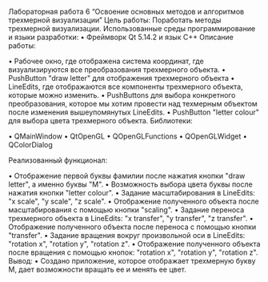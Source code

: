 Лабораторная работа 6 “Освоение основных
методов и алгоритмов трехмерной
визуализации”
Цель работы:
Поработать методы трехмерной визуализации.
Использованные среды программирование и языки
разработки:
• Фреймворк Qt 5.14.2 и язык C++
Описание работы:

• Рабочее окно, где отображена система координат, где визуализируются
все преобразования трехмерного объекта.
• PushButton "draw letter" для отображения трехмерного объекта
• LineEdits, где отображаются все компоненты трехмерного объекта,
которые можно изменить.
• PushButtons для выбора конкретного преобразования, которое мы
хотим провести над техмерным объектом после изменения
вышеупомянутых LineEdits.
• PushButton "letter colour" для выбора цвета трехмерного объекта.
Библиотеки:

• QMainWindow
• QtOpenGL
• QOpenGLFunctions
• QOpenGLWidget
• QColorDialog

Реализованный функционал:

• Отображение первой буквы фамилии после нажатия кнопки "draw
letter", а именно буквы "М".
• Возможность выбора цвета буквы после нажатия кнопки "letter colour".
• Задание масштабирования в LineEdits: "x scale", "y scale", "z scale".
• Отображение полученного объекта после масштабирования с помощью
кнопки "scaling".
• Задание переноса трехмерного объекта в LineEdits: "x transfer", "y
transfer", "z transfer".
• Отображение полученного объекта после переноса с помощью кнопки
"transfer".
• Задание вращения вокруг произвольной оси в LineEdits: "rotation x",
"rotation y", "rotation z".
• Отображение полученного объекта после вращения с помощью кнопок:
"rotation x", "rotation y", "rotation z".
Вывод:
• Создано приложение, которое отображает трехмерную букву М, дает
возможности вращать ее и менять ее цвет.
